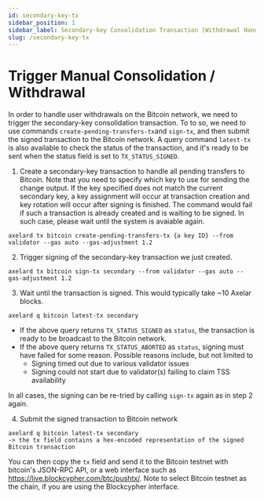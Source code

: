 ```yaml
---
id: secondary-key-tx
sidebar_position: 1
sidebar_label: Secondary-key Consolidation Transaction (Withdrawal Handling)
slug: /secondary-key-tx
---
```

# Trigger Manual Consolidation / Withdrawal

In order to handle user withdrawals on the Bitcoin network, we need to trigger the secondary-key consolidation transaction. To to so, we need to use commands `create-pending-transfers-tx`and `sign-tx`, and then submit the signed transaction to the Bitcoin network. A query command `latest-tx` is also available to check the status of the transaction, and it's ready to be sent when the status field is set to `TX_STATUS_SIGNED`.

1. Create a secondary-key transaction to handle all pending transfers to Bitcoin. Note that you need to specify which key to use for sending the change output. If the key specified does not match the current secondary key, a key assignment will occur at transaction creation and key rotation will occur after signing is finished. The command would fail if such a transaction is already created and is waiting to be signed. In such case, please wait until the system is avaiable again.
  ```
  axelard tx bitcoin create-pending-transfers-tx {a key ID} --from validator --gas auto --gas-adjustment 1.2
  ```

2. Trigger signing of the secondary-key transaction we just created.
  ```
  axelard tx bitcoin sign-tx secondary --from validator --gas auto --gas-adjustment 1.2
  ```

3. Wait until the transaction is signed. This would typically take ~10 Axelar blocks.
  ```
  axelard q bitcoin latest-tx secondary
  ```
  - If the above query returns `TX_STATUS_SIGNED` as `status`, the transaction is ready to be broadcast to the Bitcoin network.
  - If the above query returns `TX_STATUS_ABORTED` as `status`, signing must have failed for some reason. Possible reasons include, but not limited to
    - Signing timed out due to various validator issues
    - Signing could not start due to validator(s) failing to claim TSS availability

  In all cases, the signing can be re-tried by calling `sign-tx` again as in step 2 again.

4. Submit the signed transaction to Bitcoin network

  ```
  axelard q bitcoin latest-tx secondary
  -> the tx field contains a hex-encoded representation of the signed Bitcoin transaction
  ```
  You can then copy the `tx` field and send it to the Bitcoin testnet with bitcoin's JSON-RPC API, or a web interface such as https://live.blockcypher.com/btc/pushtx/. Note to select Bitcoin testnet as the chain, if you are using the Blockcypher interface.
